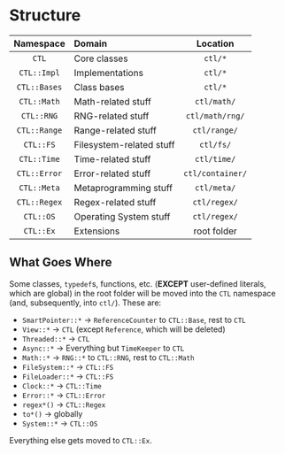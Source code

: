 # Structure
| Namespace | Domain | Location |
|:-:|:-|:-:|
| `CTL` | Core classes | `ctl/*` |
| `CTL::Impl` | Implementations | `ctl/*` |
| `CTL::Bases` | Class bases | `ctl/*` |
| `CTL::Math` | Math-related stuff | `ctl/math/` |
| `CTL::RNG` | RNG-related stuff | `ctl/math/rng/` |
| `CTL::Range` | Range-related stuff | `ctl/range/` |
| `CTL::FS` | Filesystem-related stuff | `ctl/fs/` |
| `CTL::Time` | Time-related stuff | `ctl/time/` |
| `CTL::Error` | Error-related stuff | `ctl/container/` |
| `CTL::Meta` | Metaprogramming stuff | `ctl/meta/` |
| `CTL::Regex` | Regex-related stuff | `ctl/regex/` |
| `CTL::OS` | Operating System stuff | `ctl/regex/` |
| `CTL::Ex` | Extensions | root folder |

## What Goes Where

Some classes, `typedef`s, functions, etc. (**EXCEPT** user-defined literals, which are global)
in the root folder will be moved into the `CTL` namespace (and, subsequently, into `ctl/`).
These are:

- `SmartPointer::*` -> `ReferenceCounter` to `CTL::Base`, rest to `CTL`
- `View::*` -> `CTL` (except `Reference`, which will be deleted)
- `Threaded::*` -> `CTL`
- `Async::*` -> Everything but `TimeKeeper` to `CTL`
- `Math::*` -> `RNG::*` to `CTL::RNG`, rest to `CTL::Math`
- `FileSystem::*` -> `CTL::FS`
- `FileLoader::*` -> `CTL::FS`
- `Clock::*` -> `CTL::Time`
- `Error::*` -> `CTL::Error`
- `regex*()` -> `CTL::Regex`
- `to*()` -> globally
- `System::*` -> `CTL::OS`

Everything else gets moved to `CTL::Ex`.
